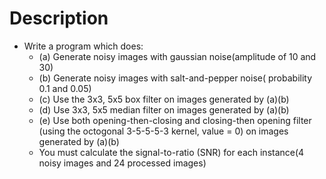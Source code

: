 # Description

* Write a program which does:
  * (a) Generate noisy images with gaussian noise(amplitude of 10 and 30)
  * (b) Generate noisy images with salt-and-pepper noise( probability 0.1 and 0.05)
  * (c) Use the 3x3, 5x5 box filter on images generated by (a)(b)
  * (d) Use 3x3, 5x5 median filter on images generated by (a)(b)
  * (e) Use both opening-then-closing and closing-then opening filter (using the octogonal 3-5-5-5-3 kernel, value = 0) on images generated by (a)(b)
  * You must calculate the signal-to-ratio (SNR) for each instance(4 noisy images and 24 processed images)
